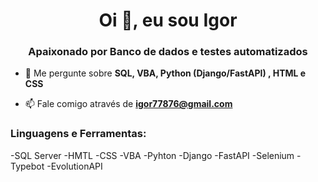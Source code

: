 <h1 align="center">Oi 👋, eu sou Igor</h1>
<h3 align="center">Apaixonado por Banco de dados e testes automatizados</h3>

- 💬 Me pergunte sobre **SQL, VBA, Python (Django/FastAPI) , HTML e CSS**

- 📫 Fale comigo através de **igor77876@gmail.com**

<h3 align="left">Linguagens e Ferramentas:</h3>
 
 -SQL Server
 -HMTL
 -CSS
 -VBA
 -Pyhton
 -Django
 -FastAPI
 -Selenium
 -Typebot
 -EvolutionAPI
